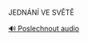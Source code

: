 
JEDNÁNÍ VE SVĚTĚ <break time="1s" />

[🔊 Poslechnout audio](/data/7-paragraphs/audio/chapter_30/para_001-JEDNN-VE-SVT-break-time1s.mp3)

